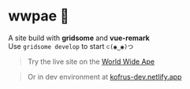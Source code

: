 # wwpae 🦧

A site build with **gridsome** and **vue-remark**  
Use `gridsome develop` to start `⊂(◉‿◉)つ`

> Try the live site on the [World Wide Ape](https://wwape.com/)

> Or in dev environment at [kofrus-dev.netlify.app](https://wwape-dev.netlify.app/)